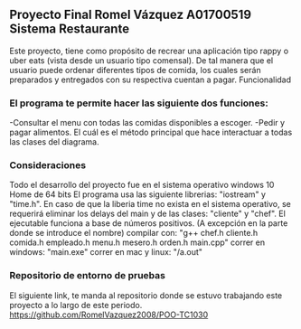 ## Proyecto Final Romel Vázquez A01700519 Sistema Restaurante
Este proyecto, tiene como propósito de recrear una aplicación tipo rappy o uber eats (vista desde un usuario tipo comensal). De tal manera que el usuario puede ordenar diferentes tipos de comida, los cuales serán preparados y entregados con su respectiva cuentan a pagar.
Funcionalidad

### El programa te permite hacer las siguiente dos funciones:
-Consultar el menu con todas las comidas disponibles a escoger.
-Pedir y pagar alimentos. El cuál es el método principal que hace interactuar a todas las clases del diagrama.

### Consideraciones
Todo el desarrollo del proyecto fue en el sistema operativo windows 10 Home de 64 bits
El programa usa las siguiente librerias: "iostream" y "time.h". En caso de que la liberia time no exista en el sistema operativo, se requerirá eliminar los delays del main y de las clases: "cliente" y "chef".
El ejecutable funciona a base de números positivos. (A excepción en la parte donde se introduce el nombre)
compilar con: "g++ chef.h cliente.h comida.h empleado.h menu.h mesero.h orden.h main.cpp"
correr en windows: "main.exe"
correr en mac y linux: "/a.out"

### Repositorio de entorno de pruebas
El siguiente link, te manda al repositorio donde se estuvo trabajando este proyecto a lo largo de este periodo.
https://github.com/RomelVazquez2008/POO-TC1030
